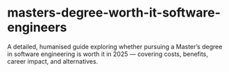 # masters-degree-worth-it-software-engineers
A detailed, humanised guide exploring whether pursuing a Master’s degree in software engineering is worth it in 2025 — covering costs, benefits, career impact, and alternatives.
